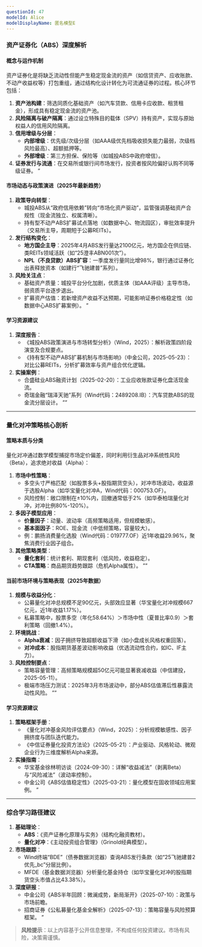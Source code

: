 ```yaml
---
questionId: 47
modelId: Alice
modelDisplayName: 匿名模型E
---
```

### 资产证券化（ABS）深度解析

#### **概念与运作机制**

资产证券化是将缺乏流动性但能产生稳定现金流的资产（如信贷资产、应收账款、不动产收益权等）打包重组，通过结构化设计转化为可流通证券的过程。核心环节包括：

1. **资产池构建**：筛选同质化基础资产（如汽车贷款、信用卡应收款、租赁租金），形成具有稳定现金流的资产池。
2. **风险隔离与破产隔离**：通过设立特殊目的载体（SPV）持有资产，实现与原始权益人的信用风险隔离。
3. **信用增级与分层**：
    - **内部增级**：优先级/次级分层（如AAA级优先档吸收损失能力最弱，次级档风险最高）、超额抵押等。
    - **外部增级**：第三方担保、保险等（如城投ABS中政府增信）。
4. **证券发行与流通**：在交易所或银行间市场发行，投资者按风险偏好认购不同等级证券。 ”

#### **市场动态与政策演进（2025年最新趋势）**

1. **政策导向转型**：
    - 城投ABS从“政府信用依赖”转向“市场化资产驱动”，监管强调基础资产合规性（现金流独立、权属清晰）。
    - 持有型不动产ABS扩募试点落地（如数据中心、物流园区），审批效率提升（交易所主导，周期短于公募REITs）。
2. **发行结构变化**：
    - **地方国企主导**：2025年4月ABS发行量达2100亿元，地方国企在供应链、类REITs领域活跃（如“25澄丰ABN001次”）。
    - **NPL（不良贷款）ABS扩容**：一季度发行量同比增98%，银行通过证券化出表释放资本（如建行“飞驰建普”系列）。
3. **风险关注点**：
    - 基础资产质量：城投平台分化加剧，优质主体（如AAA评级）主导市场，弱资质平台逐步退出。
    - 扩募资产估值：若新增资产收益不达预期，可能影响证券价格稳定性（如数据中心ABS扩募案例）。 ”

#### **学习资源建议**

1. **深度报告**：
    - 《城投ABS政策演进与市场转型分析》（Wind，2025）：解析政策四阶段演变及合规要点。
    - 《持有型不动产ABS扩募机制与市场影响》（中金公司，2025-05-23）：对比公募REITs，分析扩募效率与资产组合优化逻辑。
2. **实操案例**：
    - 合盛硅业ABS融资计划（2025-02-20）：工业应收账款证券化盘活现金流。
    - 奇瑞金融“瑞泽天驰”系列（Wind代码：2489208.IB）：汽车贷款ABS的现金流分层设计。 ””

---

### 量化对冲策略核心剖析

#### **策略本质与分类**

量化对冲通过数学模型捕捉市场定价偏差，同时利用衍生品对冲系统性风险（Beta），追求绝对收益（Alpha）：

1. **市场中性策略**：
    - 多空头寸严格匹配（如股票多头+股指期货空头），对冲市场波动，收益源于选股Alpha（如华宝量化对冲A，Wind代码：000753.OF）。
    - 风险控制：敞口限制在±10%内，回撤通常低于2%（如华泰柏瑞量化对冲，对冲比例80%-120%）。
2. **多因子模型应用**：
    - **价量因子**：动量、波动率（高频策略适用，但规模敏感）。
    - **基本面因子**：ROE、现金流（中低频策略，容量较大）。
    - 例：鹏扬消费量化选股（Wind代码：019777.OF）近1年收益29.96%，聚焦消费行业因子组合。
3. **其他策略类型**：
    - **量化套利**：统计套利、期现套利（低风险，收益稳定）。
    - **CTA策略**：商品期货趋势跟踪（危机Alpha属性）。 ””

#### **当前市场环境与策略表现（2025年数据）**

1. **规模与收益分化**：
    - 公募量化对冲总规模不足90亿元，头部效应显著（华宝量化对冲规模667亿元，近1年收益1.17%）。
    - 私募策略中，股票多空（年化58.64%）＞市场中性（夏普比率0.9）＞套利策略（回撤1.4%）。
2. **环境挑战**：
    - **Alpha衰减**：因子拥挤导致超额收益下滑（如小盘成长风格权重回落）。
    - **对冲成本**：股指期货基差波动影响收益（优选流动性合约，如IC、IF主力）。
3. **风险控制要点**：
    - 策略容量管理：高频策略规模超50亿元可能显著衰减收益（中信建投，2025-05-11）。
    - 极端市场压力测试：2025年3月市场波动中，部分ABS估值滞后性暴露流动性风险。 ””

#### **学习资源建议**

1. **策略框架手册**：
    - 《量化对冲基金风险评估要点》（Wind，2025）：分析规模敏感性、因子拥挤度与团队迭代能力。
    - 《中信证券量化投资方法论》（2025-05-21）：产业驱动、风格轮动、微观企业行为三维度解析Alpha来源。
2. **实操指南**：
    - 华宝基金徐林明访谈（2024-09-30）：详解“收益减法”（剥离Beta）与“风险减法”（波动率控制）。
    - 中金公司《ABS估值稳定性》（2025-03-21）：量化模型在固收领域应用案例。 ”

---

### 综合学习路径建议

1. **基础理论**：
    - **ABS**：《资产证券化原理与实务》（结构化融资教材）。
    - **量化对冲**：《主动投资组合管理》（Grinold经典模型）。
2. **市场跟踪**：
    - Wind终端“BDE”（债券数据浏览器）查询ABS发行条款（如“25飞驰建普2优先_bc”分层比例）。
    - MFDE（基金数据浏览器）分析量化基金持仓（如华宝量化对冲的股指期货空头市值占比43.38%）。
3. **深度研报**：
    - 中金公司《ABS半年回顾：微澜成势，新局渐开》（2025-07-10）：政策与市场前瞻。
    - 招商证券《公私募量化基金全解析》（2025-07-13）：策略容量与风险预算框架。 ”

> **风险提示**：以上内容基于公开信息整理，不构成任何投资建议。市场有风险，决策需谨慎。